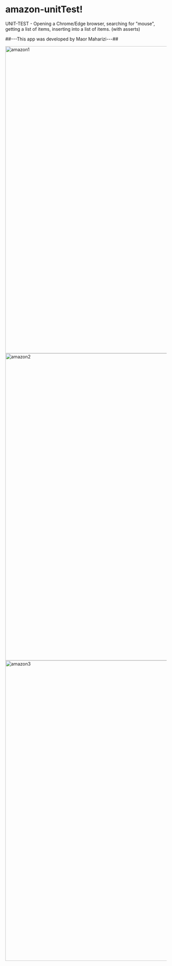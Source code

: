 # amazon-unitTest!

UNIT-TEST - Opening a Chrome/Edge browser, searching for "mouse", getting a list of items, inserting into a list of items. (with asserts)

##---This app was developed by Maor Maharizi---##

<img width="960" alt="amazon1" src="https://user-images.githubusercontent.com/69205898/215282656-a6a3f0b0-b00c-47fb-8bab-29430616fdb1.PNG">

<img width="960" alt="amazon2" src="https://user-images.githubusercontent.com/69205898/215282671-e37dbde7-8178-41f5-9b9e-05e328bf8ad2.PNG">

<img width="939" alt="amazon3" src="https://user-images.githubusercontent.com/69205898/215282678-3a2699d4-1e5f-4a61-b950-65ecd6272737.PNG">

